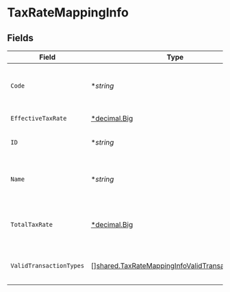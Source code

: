 # TaxRateMappingInfo


## Fields

| Field                                                                                                                     | Type                                                                                                                      | Required                                                                                                                  | Description                                                                                                               | Example                                                                                                                   |
| ------------------------------------------------------------------------------------------------------------------------- | ------------------------------------------------------------------------------------------------------------------------- | ------------------------------------------------------------------------------------------------------------------------- | ------------------------------------------------------------------------------------------------------------------------- | ------------------------------------------------------------------------------------------------------------------------- |
| `Code`                                                                                                                    | **string*                                                                                                                 | :heavy_minus_sign:                                                                                                        | Code for the tax rate from the accounting platform.                                                                       | UK Standard Rate (Bills)                                                                                                  |
| `EffectiveTaxRate`                                                                                                        | [*decimal.Big](https://pkg.go.dev/github.com/ericlagergren/decimal#Big)                                                   | :heavy_minus_sign:                                                                                                        | Effective tax rate.                                                                                                       | 20                                                                                                                        |
| `ID`                                                                                                                      | **string*                                                                                                                 | :heavy_minus_sign:                                                                                                        | Unique identifier of tax rate.                                                                                            | 59_Bills                                                                                                                  |
| `Name`                                                                                                                    | **string*                                                                                                                 | :heavy_minus_sign:                                                                                                        | Name of the tax rate in the accounting platform.                                                                          | UK Standard Rate (Bills) Bills                                                                                            |
| `TotalTaxRate`                                                                                                            | [*decimal.Big](https://pkg.go.dev/github.com/ericlagergren/decimal#Big)                                                   | :heavy_minus_sign:                                                                                                        | Total (not compounded) sum of the components of a tax rate.                                                               | 20                                                                                                                        |
| `ValidTransactionTypes`                                                                                                   | [][shared.TaxRateMappingInfoValidTransactionTypes](../../../pkg/models/shared/taxratemappinginfovalidtransactiontypes.md) | :heavy_minus_sign:                                                                                                        | Supported transaction types for the account.                                                                              |                                                                                                                           |